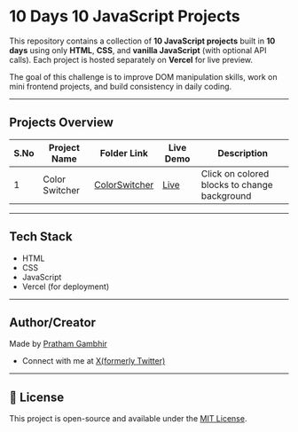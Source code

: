 # 10 Days 10 JavaScript Projects

This repository contains a collection of **10 JavaScript projects** built in **10 days** using only **HTML**, **CSS**, and **vanilla JavaScript** (with optional API calls). Each project is hosted separately on **Vercel** for live preview.

The goal of this challenge is to improve DOM manipulation skills, work on mini frontend projects, and build consistency in daily coding.

---

## Projects Overview

| S.No | Project Name         | Folder Link                                                 | Live Demo                                           | Description                                      |
|------|----------------------|-------------------------------------------------------------|-----------------------------------------------------|--------------------------------------------------|
| 1    | Color Switcher       | [ColorSwitcher](./Color-Switcher)                           | [Live]()                                            | Click on colored blocks to change background     |

---

## Tech Stack

- HTML
- CSS
- JavaScript
- Vercel (for deployment)

---

## Author/Creator

Made by [Pratham Gambhir](https://github.com/prathamgambhir)
- Connect with me at [X(formerly Twitter)]('https://x.com/_PrathamGambhir?t=7gdS_5RUJ6gwFd14OapSeQ&s=09') 

---

## 📜 License

This project is open-source and available under the [MIT License](LICENSE).
